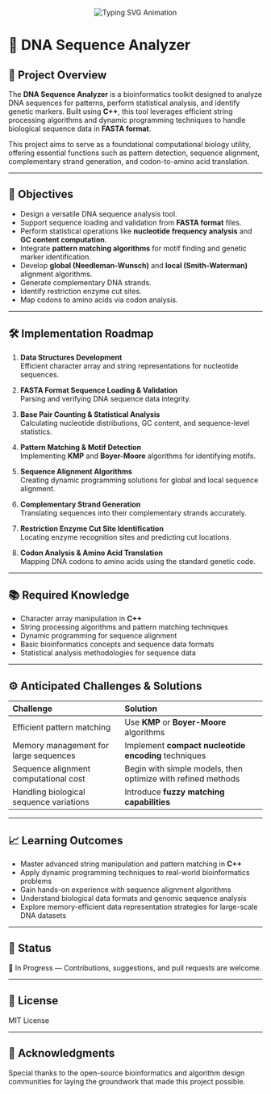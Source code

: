 <p align="center">
  <img src="https://readme-typing-svg.herokuapp.com?font=Fira+Code&size=26&pause=1500&color=#004EFF&center=true&vCenter=true&width=900&lines=🧬+Welcome+to+the+FGene+World;🔬+DNA+Sequence+Analyzer+in+C%2B%2B;🚀+Bioinformatics+%7C+Pattern+Matching+%7C+Sequence+Alignment;🧠+Explore+Genomic+Data+with+Algorithms" alt="Typing SVG Animation" />
</p>

# 🧬 DNA Sequence Analyzer

## 📖 Project Overview

The **DNA Sequence Analyzer** is a bioinformatics toolkit designed to analyze DNA sequences for patterns, perform statistical analysis, and identify genetic markers. Built using **C++**, this tool leverages efficient string processing algorithms and dynamic programming techniques to handle biological sequence data in **FASTA format**.

This project aims to serve as a foundational computational biology utility, offering essential functions such as pattern detection, sequence alignment, complementary strand generation, and codon-to-amino acid translation.

---

## 🎯 Objectives

- Design a versatile DNA sequence analysis tool.
- Support sequence loading and validation from **FASTA format** files.
- Perform statistical operations like **nucleotide frequency analysis** and **GC content computation**.
- Integrate **pattern matching algorithms** for motif finding and genetic marker identification.
- Develop **global (Needleman-Wunsch)** and **local (Smith-Waterman)** alignment algorithms.
- Generate complementary DNA strands.
- Identify restriction enzyme cut sites.
- Map codons to amino acids via codon analysis.

---

## 🛠️ Implementation Roadmap

1. **Data Structures Development**  
   Efficient character array and string representations for nucleotide sequences.

2. **FASTA Format Sequence Loading & Validation**  
   Parsing and verifying DNA sequence data integrity.

3. **Base Pair Counting & Statistical Analysis**  
   Calculating nucleotide distributions, GC content, and sequence-level statistics.

4. **Pattern Matching & Motif Detection**  
   Implementing **KMP** and **Boyer-Moore** algorithms for identifying motifs.

5. **Sequence Alignment Algorithms**  
   Creating dynamic programming solutions for global and local sequence alignment.

6. **Complementary Strand Generation**  
   Translating sequences into their complementary strands accurately.

7. **Restriction Enzyme Cut Site Identification**  
   Locating enzyme recognition sites and predicting cut locations.

8. **Codon Analysis & Amino Acid Translation**  
   Mapping DNA codons to amino acids using the standard genetic code.

---

## 📚 Required Knowledge

- Character array manipulation in **C++**
- String processing algorithms and pattern matching techniques
- Dynamic programming for sequence alignment
- Basic bioinformatics concepts and sequence data formats
- Statistical analysis methodologies for sequence data

---

## ⚙️ Anticipated Challenges & Solutions

| Challenge                             | Solution                                                   |
|:--------------------------------------|:------------------------------------------------------------|
| Efficient pattern matching            | Use **KMP** or **Boyer-Moore** algorithms                    |
| Memory management for large sequences | Implement **compact nucleotide encoding** techniques         |
| Sequence alignment computational cost | Begin with simple models, then optimize with refined methods |
| Handling biological sequence variations| Introduce **fuzzy matching capabilities**                    |

---

## 📈 Learning Outcomes

- Master advanced string manipulation and pattern matching in **C++**
- Apply dynamic programming techniques to real-world bioinformatics problems
- Gain hands-on experience with sequence alignment algorithms
- Understand biological data formats and genomic sequence analysis
- Explore memory-efficient data representation strategies for large-scale DNA datasets

---

## 📌 Status

🚀 In Progress — Contributions, suggestions, and pull requests are welcome.

---

## 📄 License

MIT License

---

## 🤝 Acknowledgments

Special thanks to the open-source bioinformatics and algorithm design communities for laying the groundwork that made this project possible.

